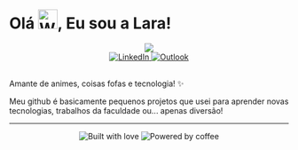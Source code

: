 # <div>Olá <img src="https://raw.githubusercontent.com/Tarikul-Islam-Anik/Animated-Fluent-Emojis/master/Emojis/Hand%20gestures/Waving%20Hand.png" alt="Waving Hand" width="35" height="35" />, Eu sou a Lara!</div>

<div align="center" class="animated-header">
  <img src="https://readme-typing-svg.herokuapp.com/?lines=Desenvolvedora+FullStack;Engenharia+de+Software+@UnB&font=Fira%20Code&center=true&width=440&height=45&color=f75c7e&vCenter=true&pause=1000&size=22" />
</div>

<div class="matrix-animation"></div>

<div align="center">
  <a href="https://www.linkedin.com/in/klmurussi/">
    <img src="https://img.shields.io/badge/LinkedIn-0077B5?style=for-the-badge&logo=linkedin&logoColor=white" alt="LinkedIn" />
  </a>
  <a href="mailto:klmurussi@hotmail.com">
    <img src="https://img.shields.io/badge/Microsoft_Outlook-0078D4?style=for-the-badge&logo=microsoft-outlook&logoColor=white" alt="Outlook" />
  </a>
</div>

<br/>

Amante de animes, coisas fofas e tecnologia! ✨

Meu github é basicamente pequenos projetos que usei para aprender novas tecnologias, trabalhos da faculdade ou... apenas diversão!

---

<div align="center">
  <img src="https://forthebadge.com/images/badges/built-with-love.svg" alt="Built with love" />
  <img src="https://forthebadge.com/images/badges/powered-by-coffee.svg" alt="Powered by coffee" />
</div>


